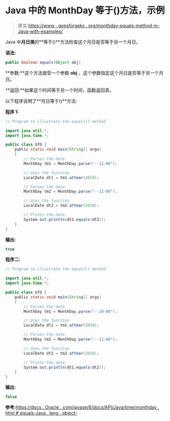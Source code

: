 # Java 中的 MonthDay 等于()方法，示例

> 原文:[https://www . geesforgeks . org/monthday-equals-method-in-Java-with-examples/](https://www.geeksforgeeks.org/monthday-equals-method-in-java-with-examples/)

Java 中**月日类**的**等于()**方法检查这个月日是否等于另一个月日。

**语法:**

```java
public boolean equals(Object obj)
```

**参数:**这个方法接受一个参数 **obj** ，这个参数指定这个月日是否等于另一个月日。

**返回:**如果这个时间等于另一个时间，函数返回真。

以下程序说明了**月日等于()**方法:

**程序 1:**

```java
// Program to illustrate the equals() method

import java.util.*;
import java.time.*;

public class GfG {
    public static void main(String[] args)
    {
        // Parses the date
        MonthDay tm1 = MonthDay.parse("--12-06");

        // Uses the function
        LocalDate dt1 = tm1.atYear(2018);

        // Parses the date
        MonthDay tm2 = MonthDay.parse("--12-06");

        // Uses the function
        LocalDate dt2 = tm2.atYear(2018);

        // Prints the date
        System.out.println(dt1.equals(dt2));
    }
}
```

**输出:**

```java
true

```

**程序二:**

```java
// Program to illustrate the equals() method

import java.util.*;
import java.time.*;

public class GfG {
    public static void main(String[] args)
    {
        // Parses the date
        MonthDay tm1 = MonthDay.parse("--10-06");

        // Uses the function
        LocalDate dt1 = tm1.atYear(2018);

        // Parses the date
        MonthDay tm2 = MonthDay.parse("--12-06");

        // Uses the function
        LocalDate dt2 = tm2.atYear(2018);

        // Prints the date
        System.out.println(dt1.equals(dt2));
    }
}
```

**输出:**

```java
false

```

**参考:**[https://docs . Oracle . com/javase/8/docs/API/Java/time/monthday . html # equals-Java . lang . object-](https://docs.oracle.com/javase/8/docs/api/java/time/MonthDay.html#equals-java.lang.Object-)